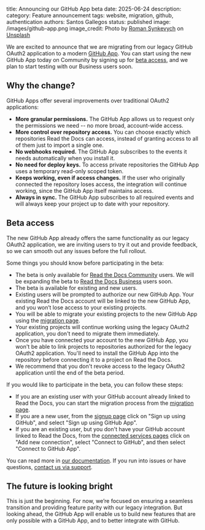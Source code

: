 title: Announcing our GitHub App beta
date: 2025-06-24
description:
category: Feature announcement
tags: website, migration, github, authentication
authors: Santos Gallegos
status: published
image: /images/github-app.png
image_credit: Photo by <a href="https://unsplash.com/@synkevych?utm_content=creditCopyText&utm_medium=referral&utm_source=unsplash">Roman Synkevych</a> on <a href="https://unsplash.com/photos/black-and-white-penguin-toy-wX2L8L-fGeA?utm_content=creditCopyText&utm_medium=referral&utm_source=unsplash">Unsplash</a>

We are excited to announce that we are migrating from our legacy GitHub OAuth2 application to a modern [GitHub App](https://docs.github.com/en/apps/overview).
You can start using the new GitHub App today on Community by signing up for [beta access](#beta-access),
and we plan to start testing with our Business users soon.

## Why the change?

GitHub Apps offer several improvements over traditional OAuth2 applications:

- **More granular permissions.**
  The GitHub App allows us to request only the permissions we need
  -- no more broad, account-wide access.
- **More control over repository access.**
  You can choose exactly which repositories Read the Docs can access,
  instead of granting access to all of them just to import a single one.
- **No webhooks required.**
  The GitHub App subscribes to the events it needs automatically when you install it.
- **No need for deploy keys.**
  To access private repositories the GitHub App uses a temporary read-only scoped token.
- **Keeps working, even if access changes.**
  If the user who originally connected the repository loses access,
  the integration will continue working, since the GitHub App itself maintains access.
- **Always in sync.**
  The GitHub App subscribes to all required events and will always keep your project up to date with your repository.

## Beta access

The new GitHub App already offers the same functionality as our legacy OAuth2 application,
we are inviting users to try it out and provide feedback,
so we can smooth out any issues before the full rollout.

Some things you should know before participating in the beta:

- The beta is only available for [Read the Docs Community](https://app.readthedocs.org) users.
  We will be expanding the beta to [Read the Docs Business](https://app.readthedocs.com) users soon.
- The beta is available for existing and new users.
- Existing users will be prompted to authorize our new GitHub App.
  Your existing Read the Docs account will be linked to the new GitHub App,
  and you won’t lose access to your existing projects.
- You will be able to migrate your existing projects to the new GitHub App using the [migration page](https://app.readthedocs.org/accounts/migrate-to-github-app/).
- Your existing projects will continue working using the legacy OAuth2 application,
  you don't need to migrate them immediately.
- Once you have connected your account to the new GitHub App,
  you won't be able to link projects to repositories authorized for the legacy OAuth2 application.
  You'll need to install the GitHub App into the repository before connecting it to a project on Read the Docs.
- We recommend that you don't revoke access to the legacy OAuth2 application until the end of the beta period.

If you would like to participate in the beta, you can follow these steps:

- If you are an existing user with your GitHub account already linked to Read the Docs,
  you can start the migration process from the [migration page](https://app.readthedocs.org/accounts/migrate-to-github-app/).
- If you are a new user, from the [signup page](https://app.readthedocs.org/accounts/signup/) click on "Sign up using GitHub",
  and select "Sign up using GitHub App".
- If you are an existing user, but you don't have your GitHub account linked to Read the Docs,
  from the [connected services pages](https://app.readthedocs.org/accounts/3rdparty/) click on "Add new connection",
  select "Connect to GitHub", and then select "Connect to GitHub App".

You can read more in [our documentation](https://docs.readthedocs.com/platform/stable/reference/git-integration.html#github-app).
If you run into issues or have questions, [contact us via support](https://docs.readthedocs.com/platform/stable/support.html).

## The future is looking bright

This is just the beginning.
For now, we’re focused on ensuring a seamless transition and providing feature parity with our legacy integration.
But looking ahead, the GitHub App will enable us to build new features that are only possible with a GitHub App,
and to better integrate with GitHub.
